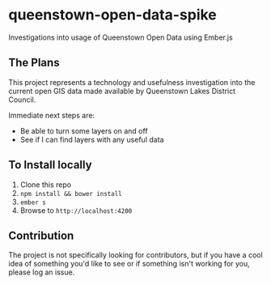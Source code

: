 # queenstown-open-data-spike
Investigations into usage of Queenstown Open Data using Ember.js

## The Plans
This project represents a technology and usefulness investigation into the current open GIS data made available by Queenstown Lakes District Council.

Immediate next steps are:
* Be able to turn some layers on and off
* See if I can find layers with any useful data
  
## To Install locally

1. Clone this repo
2. `npm install && bower install`
3. `ember s`
4. Browse to `http://localhost:4200`

## Contribution
The project is not specifically looking for contributors, but if you have a cool idea of something you'd like to see or if something isn't working for you, please log an issue.
